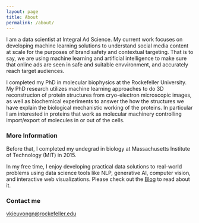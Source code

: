 ```yaml
---
layout: page
title: About
permalink: /about/
---
```


I am a data scientist at Integral Ad Science. My current work focuses on developing machine learning solutions to understand social media content at scale for the purposes of brand safety and contextual targeting. That is to say, we are using machine learning and artificial intelligence to make sure that online ads are seen in safe and suitable envvironment, and accurately reach target audiences.


I completed my PhD in molecular biophysics at the Rockefeller University. My PhD research utilizes machine learning approaches to do 3D reconstrucion of protein structures from cryo-electron microscopic images, as well as biochemical experiments to answer the how the structures we have explain the biological mechanistic working of the proteins. In particular I am interested in proteins that work as molecular machinery controlling import/export of molecules in or out of the cells.

### More Information

Before that, I completed my undegrad in biology at Massachusetts Institute of Technology (MIT) in 2015.

In my free time, I enjoy developing practical data solutions to real-world problems using data science tools like NLP, generative AI, computer vision, and interactive web visualizations. Please check out the [Blog](https://vincentk1991.github.io/)  to read about it.

### Contact me

[vkieuvongn@rockefeller.edu](mailto:vkieuvongn@rockefeller.edu)